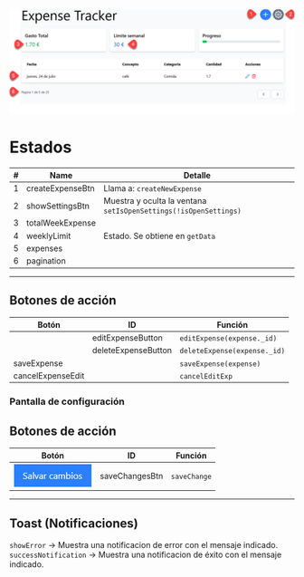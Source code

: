 ![Interfaz de usuario](./img/DashBoard-[screen-shoot].jpg)



# Estados

| #  | Name              | Detalle                                                       |
|----|-------------------|---------------------------------------------------------------|
| 1  | createExpenseBtn  | Llama a: `createNewExpense`                                   |
| 2  | showSettingsBtn   | Muestra y oculta la ventana `setIsOpenSettings(!isOpenSettings)` |
| 3  | totalWeekExpense  |                                                               |
| 4  | weeklyLimit       | Estado. Se obtiene en `getData`                               |
| 5  | expenses          |                                                               |
| 6  | pagination        |                                                               |

---

## Botones de acción

| Botón              | ID                  | Función                         |
|--------------------|---------------------|----------------------------------|
|                    | editExpenseButton    | `editExpense(expense._id)`       |
|                    | deleteExpenseButton  | `deleteExpense(expense._id)`     |
| saveExpense        |                     | `saveExpense(expense)`          |
| cancelExpenseEdit  |                     | `cancelEditExp`                 |


### Pantalla de configuración
## Botones de acción

| Botón                                               | ID                    | Función                         |
|-----------------------------------------------------|-----------------------|---------------------------------| 
|  ![saveChangesButton](./img/saveChangesButton.jpg) | saveChangesBtn    | `saveChange`       |


---

## Toast (Notificaciones)
  

`showError` -> Muestra una notificacion de error con el mensaje indicado. 
`successNotification` -> Muestra una notificacion de éxito con el mensaje indicado. 